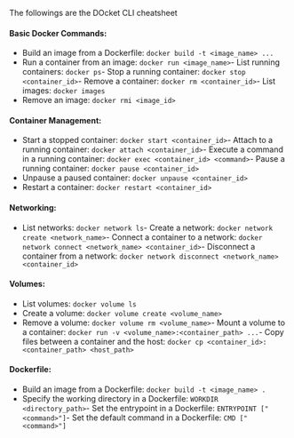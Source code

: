 
The followings are the DOcket CLI cheatsheet


#### Basic Docker Commands:
- Build an image from a Dockerfile: `docker build -t <image_name> ...`
- Run a container from an image: `docker run <image_name>`- List running containers: `docker ps`- Stop a running container: `docker stop <container_id>`- Remove a container: `docker rm <container_id>`- List images: `docker images`
- Remove an image: `docker rmi <image_id>`

#### Container Management:
- Start a stopped container: `docker start <container_id>`- Attach to a running container: `docker attach <container_id>`- Execute a command in a running container: `docker exec <container_id> <command>`- Pause a running container: `docker pause <container_id>`
- Unpause a paused container: `docker unpause <container_id>`
- Restart a container: `docker restart <container_id>`

#### Networking:
- List networks: `docker network ls`- Create a network: `docker network create <network_name>`- Connect a container to a network: `docker network connect <network_name> <container_id>`- Disconnect a container from a network: `docker network disconnect <network_name> <container_id>`

#### Volumes:
- List volumes: `docker volume ls`
- Create a volume: `docker volume create <volume_name>`
- Remove a volume: `docker volume rm <volume_name>`- Mount a volume to a container: `docker run -v <volume_name>:<container_path> ...`- Copy files between a container and the host: `docker cp <container_id>:<container_path> <host_path>`

#### Dockerfile:
- Build an image from a Dockerfile: `docker build -t <image_name> .`
- Specify the working directory in a Dockerfile: `WORKDIR <directory_path>`- Set the entrypoint in a Dockerfile: `ENTRYPOINT ["<command>"]`- Set the default command in a Dockerfile: `CMD ["<command>"]`
